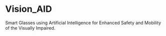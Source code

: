# Vision_AID
Smart Glasses using Artificial Intelligence for Enhanced Safety and Mobility of the Visually Impaired.
